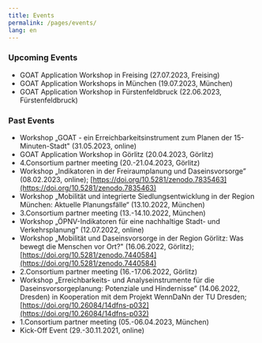 ```yaml
---
title: Events
permalink: /pages/events/
lang: en
---
```

### Upcoming Events


- GOAT Application Workshop in Freising (27.07.2023, Freising)
- GOAT Application Workshops in München (19.07.2023, München)
- GOAT Application Workshop in Fürstenfeldbruck (22.06.2023, Fürstenfeldbruck)

### Past Events

- Workshop „GOAT - ein Erreichbarkeitsinstrument zum Planen der 15-Minuten-Stadt" (31.05.2023, online)
- GOAT Application Workshop in Görlitz (20.04.2023, Görlitz) 
- 4.Consortium partner meeting (20.-21.04.2023, Görlitz) 
- Workshop „Indikatoren in der Freiraumplanung und Daseinsvorsorge” (08.02.2023, online); [https://doi.org/10.5281/zenodo.7835463](https://doi.org/10.5281/zenodo.7835463) 
- Workshop „Mobilität und integrierte Siedlungsentwicklung in der Region München: Aktuelle Planungsfälle“ (13.10.2022, München) 
- 3.Consortium partner meeting (13.-14.10.2022, München) 
- Workshop „ÖPNV-Indikatoren für eine nachhaltige Stadt- und Verkehrsplanung” (12.07.2022, online) 
- Workshop „Mobilität und Daseinsvorsorge in der Region Görlitz: Was bewegt die Menschen vor Ort?" (16.06.2022, Görlitz); [https://doi.org/10.5281/zenodo.7440584](https://doi.org/10.5281/zenodo.7440584) 
- 2.Consortium partner meeting (16.-17.06.2022, Görlitz) 
- Workshop „Erreichbarkeits- und Analyseinstrumente für die Daseinsvorsorgeplanung: Potenziale und Hindernisse” (14.06.2022, Dresden) in Kooperation mit dem Projekt WennDaNn der TU Dresden; [https://doi.org/10.26084/14dfns-p032](https://doi.org/10.26084/14dfns-p032)
- 1.Consortium partner meeting (05.-06.04.2023, München) 
- Kick-Off Event (29.-30.11.2021, online) 


